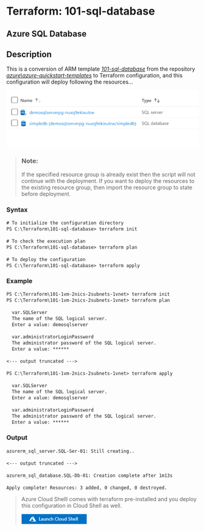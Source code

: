 # Terraform: 101-sql-database
## Azure SQL Database
## Description

This is a conversion of ARM template *[101-sql-database](https://github.com/Azure/azure-quickstart-templates/tree/master/101-sql-database)* from the repository *[azure\azure-quickstart-templates](https://github.com/Azure/azure-quickstart-templates)* to Terraform configuration, and this configuration will deploy following the resources…

![output](images/resources.png)

> ### Note:
> If the specified resource group is already exist then the script will not continue with the deployment. If you want to deploy the resources to the existing resource group, then import the resource group to state before deployment.

### Syntax
```
# To initialize the configuration directory
PS C:\Terraform\101-sql-database> terraform init 

# To check the execution plan
PS C:\Terraform\101-sql-database> terraform plan

# To deploy the configuration
PS C:\Terraform\101-sql-database> terraform apply
```  

### Example
```
PS C:\Terraform\101-1vm-2nics-2subnets-1vnet> terraform init 
PS C:\Terraform\101-1vm-2nics-2subnets-1vnet> terraform plan

  var.SQLServer
  The name of the SQL logical server.
  Enter a value: demosqlserver

  var.administratorLoginPassword
  The administrator password of the SQL logical server.
  Enter a value: ******

<--- output truncated --->

PS C:\Terraform\101-1vm-2nics-2subnets-1vnet> terraform apply 

  var.SQLServer
  The name of the SQL logical server.
  Enter a value: demosqlserver

  var.administratorLoginPassword
  The administrator password of the SQL logical server.
  Enter a value: ******
```

### Output

```
azurerm_sql_server.SQL-Ser-01: Still creating..

<--- output truncated --->

azurerm_sql_database.SQL-Db-01: Creation complete after 1m13s

Apply complete! Resources: 3 added, 0 changed, 0 destroyed.
```

>Azure Cloud Shelll comes with terraform pre-installed and you deploy this configuration in Cloud Shell as well.
>
>[![cloudshell](images/cloudshell.png)](https://shell.azure.com)